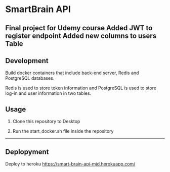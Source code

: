 # SmartBrain API
Final project for Udemy course
Added JWT to register endpoint
Added new columns to users Table
------
## Development

Build docker containers that include back-end server, Redis and PostgreSQL databases.

Redis is used to store token information and PostgreSQL is used to store log-in and user information in two tables.

## Usage

1. Clone this repository to Desktop

2. Run the start_docker.sh file inside the repository
------
## Deplopyment 
Deploy to heroku https://smart-brain-api-mjd.herokuapp.com/



